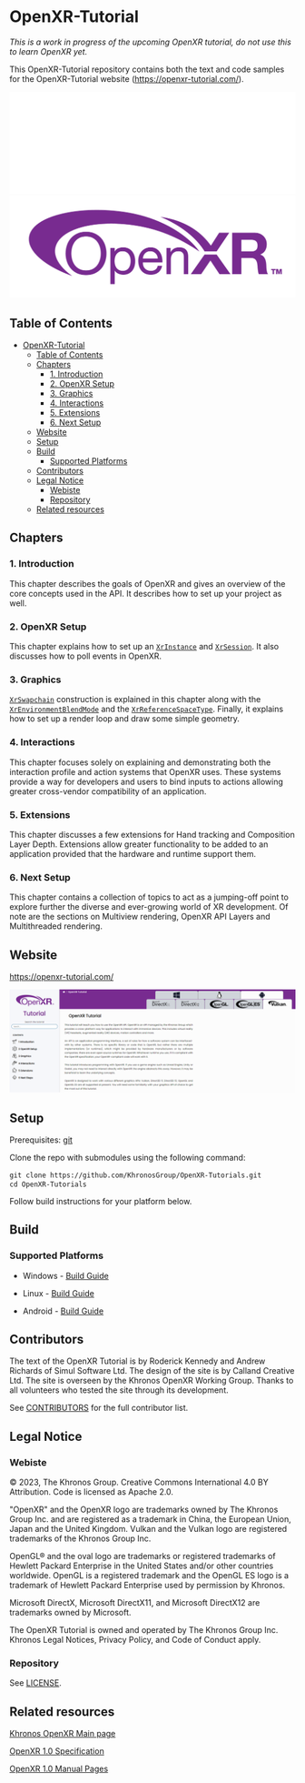 # OpenXR-Tutorial

*This is a work in progress of the upcoming OpenXR tutorial, do not use this to learn OpenXR yet.*

This OpenXR-Tutorial repository contains both the text and code samples for the OpenXR-Tutorial website (https://openxr-tutorial.com/).

![image](tutorial/images/OpenXR_500px_Feb17_White.png#gh-dark-mode-only)
![image](tutorial/images/OpenXR_500px_Feb17_RGB.png#gh-light-mode-only)

## Table of Contents
- [OpenXR-Tutorial](#openxr-tutorial)
  - [Table of Contents](#table-of-contents)
  - [Chapters](#chapters)
    - [1. Introduction](#1-introduction)
    - [2. OpenXR Setup](#2-openxr-setup)
    - [3. Graphics](#3-graphics)
    - [4. Interactions](#4-interactions)
    - [5. Extensions](#5-extensions)
    - [6. Next Setup](#6-next-setup)
  - [Website](#website)
  - [Setup](#setup)
  - [Build](#build)
    - [Supported Platforms](#supported-platforms)
  - [Contributors](#contributors)
  - [Legal Notice](#legal-notice)
    - [Webiste](#webiste)
    - [Repository](#repository)
  - [Related resources](#related-resources)

## Chapters

### 1. Introduction
This chapter describes the goals of OpenXR and gives an overview of the core concepts used in the API. It describes how to set up your project as well.

### 2. OpenXR Setup
This chapter explains how to set up an [`XrInstance`](https://registry.khronos.org/OpenXR/specs/1.0/man/html/XrInstance.html) and [`XrSession`](https://registry.khronos.org/OpenXR/specs/1.0/man/html/XrSession.html). It also discusses how to poll events in OpenXR.

### 3. Graphics
[`XrSwapchain`](https://registry.khronos.org/OpenXR/specs/1.0/man/html/XrSwapchain.html) construction is explained in this chapter along with the [`XrEnvironmentBlendMode`](https://registry.khronos.org/OpenXR/specs/1.0/man/html/XrEnvironmentBlendMode.html) and the [`XrReferenceSpaceType`](https://registry.khronos.org/OpenXR/specs/1.0/man/html/XrReferenceSpaceType.html). Finally, it explains how to set up a render loop and draw some simple geometry.

### 4. Interactions
This chapter focuses solely on explaining and demonstrating both the interaction profile and action systems that OpenXR uses. These systems provide a way for developers and users to bind inputs to actions allowing greater cross-vendor compatibility of an application.

### 5. Extensions
This chapter discusses a few extensions for Hand tracking and Composition Layer Depth. Extensions allow greater functionality to be added to an application provided that the hardware and runtime support them.

### 6. Next Setup
This chapter contains a collection of topics to act as a jumping-off point to explore further the diverse and ever-growing world of XR development. Of note are the sections on Multiview rendering, OpenXR API Layers and Multithreaded rendering.


## Website

https://openxr-tutorial.com/

![image](tutorial/screencapture-openxr-tutorial-index.png)

## Setup

Prerequisites: [git](https://git-scm.com/downloads)

Clone the repo with submodules using the following command:
```
git clone https://github.com/KhronosGroup/OpenXR-Tutorials.git
cd OpenXR-Tutorials
```
Follow build instructions for your platform below.

## Build

### Supported Platforms
* Windows - [Build Guide](BUILD.md#windows)

* Linux - [Build Guide](BUILD.md#linux)

* Android - [Build Guide](BUILD.md#android)

## Contributors

The text of the OpenXR Tutorial is by Roderick Kennedy and Andrew Richards of Simul Software Ltd. The design of the site is by Calland Creative Ltd. The site is overseen by the Khronos OpenXR Working Group. Thanks to all volunteers who tested the site through its development.

See [CONTRIBUTORS](CONTRIBUTORS.md) for the full contributor list.

## Legal Notice

### Webiste

© 2023, The Khronos Group. Creative Commons International 4.0 BY Attribution. Code is licensed as Apache 2.0.

"OpenXR" and the OpenXR logo are trademarks owned by The Khronos Group Inc. and are registered as a trademark in China, the European Union, Japan and the United Kingdom. Vulkan and the Vulkan logo are registered trademarks of the Khronos Group Inc.

OpenGL® and the oval logo are trademarks or registered trademarks of Hewlett Packard Enterprise in the United States and/or other countries worldwide. OpenGL is a registered trademark and the OpenGL ES logo is a trademark of Hewlett Packard Enterprise used by permission by Khronos.

Microsoft DirectX, Microsoft DirectX11, and Microsoft DirectX12 are trademarks owned by Microsoft.

The OpenXR Tutorial is owned and operated by The Khronos Group Inc. Khronos Legal Notices, Privacy Policy, and Code of Conduct apply.

### Repository

See [LICENSE](LICENSE).

## Related resources

[Khronos OpenXR Main page](https://www.khronos.org/openxr/)

[OpenXR 1.0 Specification](https://registry.khronos.org/OpenXR/specs/1.0/html/xrspec.html)

[OpenXR 1.0 Manual Pages](https://registry.khronos.org/OpenXR/specs/1.0/man/html/openxr.html)